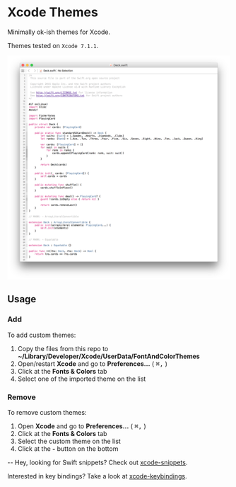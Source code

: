 # Xcode Themes
Minimally ok-ish themes for Xcode.

Themes tested on `Xcode 7.1.1`.

![screenshot](https://raw.githubusercontent.com/adrfer/xcode-themes/master/Screenshot.png)

## Usage

### Add

To add custom themes:

1. Copy the files from this repo to **~/Library/Developer/Xcode/UserData/FontAndColorThemes**
2. Open/restart **Xcode** and go to **Preferences...** ( <kbd>⌘</kbd><kbd>,</kbd> )
3. Click at the **Fonts & Colors** tab
4. Select one of the imported theme on the list

### Remove

To remove custom themes:

1. Open **Xcode** and go to **Preferences...** ( <kbd>⌘</kbd><kbd>,</kbd> )
2. Click at the **Fonts & Colors** tab
3. Select the custom theme on the list
4. Click at the **-** button on the bottom

--
Hey, looking for Swift snippets? Check out [xcode-snippets](https://github.com/adrfer/xcode-snippets).

Interested in key bindings? Take a look at [xcode-keybindings](https://github.com/adrfer/xcode-keybindings).
